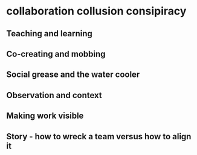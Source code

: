 # collaboration collusion consipiracy

## Teaching and learning

## Co-creating and mobbing

## Social grease and the water cooler

## Observation and context

## Making work visible

## Story - how to wreck a team versus how to align it
